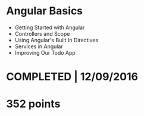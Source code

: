 # Angular Basics
- Getting Started with Angular
- Controllers and Scope
- Using Angular's Built In Directives
- Services in Angular
- Improving Our Todo App

# COMPLETED | 12/09/2016
# 352 points
